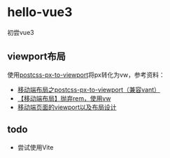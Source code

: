 # hello-vue3
初尝vue3

## viewport布局
使用<a target="_blank" href="https://github.com/evrone/postcss-px-to-viewport/blob/HEAD/README_CN.md">postcss-px-to-viewport</a>将px转化为vw，参考资料：

* <a target="_blank" href="https://www.cnblogs.com/zhangnan35/p/12682925.html">移动端布局之postcss-px-to-viewport（兼容vant）</a>
* <a target="_blank" href="https://blog.csdn.net/huangm_fat/article/details/80090245">【移动端布局】抛弃rem，使用vw</a>
* <a target="_blank" href="https://www.cnblogs.com/zhanglw456/p/12958182.html">移动端页面的viewport以及布局设计</a>

## todo
* 尝试使用Vite
